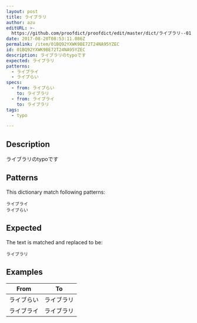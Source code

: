 ```yaml
---
layout: post
title: ライブラリ
author: azu
editURL: >-
  https://github.com/proofdict/proofdict/edit/master/dict/ライブラリ--01BQ92YXWK9BE72T24NA95YZEC.yml
date: 2017-08-20T08:53:11.086Z
permalink: /item/01BQ92YXWK9BE72T24NA95YZEC
id: 01BQ92YXWK9BE72T24NA95YZEC
description: ライブラリのtypoです
expected: ライブラリ
patterns:
  - ライブライ
  - ライブらい
specs:
  - from: ライブらい
    to: ライブラリ
  - from: ライブライ
    to: ライブラリ
tags:
  - typo

---
```


## Description

ライブラリのtypoです

## Patterns

This dictionary match following patterns:

    ライブライ
    ライブらい

## Expected

The text is matched and replaced to be:

    ライブラリ

## Examples

| From  | To    |
| ----- | ----- |
| ライブらい | ライブラリ |
| ライブライ | ライブラリ |
